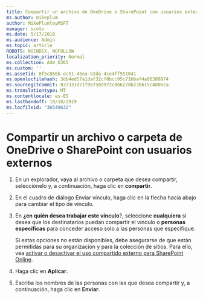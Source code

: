 ```yaml
---
title: Compartir un archivo de OneDrive o SharePoint con usuarios externos
ms.author: mikeplum
author: MikePlumleyMSFT
manager: scotv
ms.date: 5/17/2018
ms.audience: Admin
ms.topic: article
ROBOTS: NOINDEX, NOFOLLOW
localization_priority: Normal
ms.collection: Adm_O365
ms.custom: ''
ms.assetid: 8f5c866b-ec51-45ea-b2da-4ce4ff551041
ms.openlocfilehash: 3db4ed57a1daf32cf8bcc95c716baf4a06380874
ms.sourcegitcommit: 037331d71f06750d972c0b6278b23bb15c4806ca
ms.translationtype: MT
ms.contentlocale: es-ES
ms.lasthandoff: 10/18/2019
ms.locfileid: "36549632"
---
```

# <a name="share-a-onedrive-or-sharepoint-file-or-folder-with-external-users"></a>Compartir un archivo o carpeta de OneDrive o SharePoint con usuarios externos

1. En un explorador, vaya al archivo o carpeta que desea compartir, selecciónelo y, a continuación, haga clic en **compartir**.
    
2. En el cuadro de diálogo Enviar vínculo, haga clic en la flecha hacia abajo para cambiar el tipo de vínculo.
    
3. En **¿en quién desea trabajar este vínculo**?, seleccione **cualquiera** si desea que los destinatarios puedan compartir el vínculo o **personas específicas** para conceder acceso solo a las personas que especifique. 
    
    Si estas opciones no están disponibles, debe asegurarse de que están permitidas para su organización y para la colección de sitios. Para ello, vea [activar o desactivar el uso compartido externo para SharePoint Online](https://go.microsoft.com/fwlink/?linkid=866426).
    
4. Haga clic en **Aplicar**.
    
5. Escriba los nombres de las personas con las que desea compartir y, a continuación, haga clic en **Enviar**.
    


